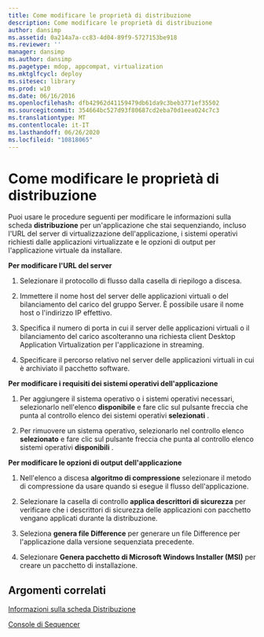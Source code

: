 ```yaml
---
title: Come modificare le proprietà di distribuzione
description: Come modificare le proprietà di distribuzione
author: dansimp
ms.assetid: 0a214a7a-cc83-4d04-89f9-5727153be918
ms.reviewer: ''
manager: dansimp
ms.author: dansimp
ms.pagetype: mdop, appcompat, virtualization
ms.mktglfcycl: deploy
ms.sitesec: library
ms.prod: w10
ms.date: 06/16/2016
ms.openlocfilehash: dfb42962d41159479db61da9c3beb3771ef35502
ms.sourcegitcommit: 354664bc527d93f80687cd2eba70d1eea024c7c3
ms.translationtype: MT
ms.contentlocale: it-IT
ms.lasthandoff: 06/26/2020
ms.locfileid: "10818065"
---
```

# Come modificare le proprietà di distribuzione


Puoi usare le procedure seguenti per modificare le informazioni sulla scheda **distribuzione** per un'applicazione che stai sequenziando, incluso l'URL del server di virtualizzazione dell'applicazione, i sistemi operativi richiesti dalle applicazioni virtualizzate e le opzioni di output per l'applicazione virtuale da installare.

**Per modificare l'URL del server**

1.  Selezionare il protocollo di flusso dalla casella di riepilogo a discesa.

2.  Immettere il nome host del server delle applicazioni virtuali o del bilanciamento del carico del gruppo Server. È possibile usare il nome host o l'indirizzo IP effettivo.

3.  Specifica il numero di porta in cui il server delle applicazioni virtuali o il bilanciamento del carico ascolteranno una richiesta client Desktop Application Virtualization per l'applicazione in streaming.

4.  Specificare il percorso relativo nel server delle applicazioni virtuali in cui è archiviato il pacchetto software.

**Per modificare i requisiti dei sistemi operativi dell'applicazione**

1.  Per aggiungere il sistema operativo o i sistemi operativi necessari, selezionarlo nell'elenco **disponibile** e fare clic sul pulsante freccia che punta al controllo elenco dei sistemi operativi **selezionati** .

2.  Per rimuovere un sistema operativo, selezionarlo nel controllo elenco **selezionato** e fare clic sul pulsante freccia che punta al controllo elenco sistemi operativi **disponibili** .

**Per modificare le opzioni di output dell'applicazione**

1.  Nell'elenco a discesa **algoritmo di compressione** selezionare il metodo di compressione da usare quando si esegue il flusso dell'applicazione.

2.  Selezionare la casella di controllo **applica descrittori di sicurezza** per verificare che i descrittori di sicurezza delle applicazioni con pacchetto vengano applicati durante la distribuzione.

3.  Seleziona **genera file Difference** per generare un file Difference per l'applicazione dalla versione sequenziata precedente.

4.  Selezionare **Genera pacchetto di Microsoft Windows Installer (MSI)** per creare un pacchetto di installazione.

## Argomenti correlati


[Informazioni sulla scheda Distribuzione](about-the-deployment-tab.md)

[Console di Sequencer](sequencer-console.md)

 

 





